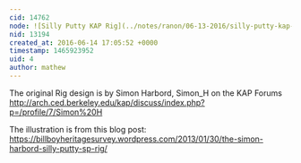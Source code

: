 ```yaml
---
cid: 14762
node: ![Silly Putty KAP Rig](../notes/ranon/06-13-2016/silly-putty-kap-rig)
nid: 13194
created_at: 2016-06-14 17:05:52 +0000
timestamp: 1465923952
uid: 4
author: mathew
---
```


The original Rig design is by Simon Harbord, Simon_H on the KAP Forums
http://arch.ced.berkeley.edu/kap/discuss/index.php?p=/profile/7/Simon%20H

The illustration is from this blog post:
https://billboyheritagesurvey.wordpress.com/2013/01/30/the-simon-harbord-silly-putty-sp-rig/

